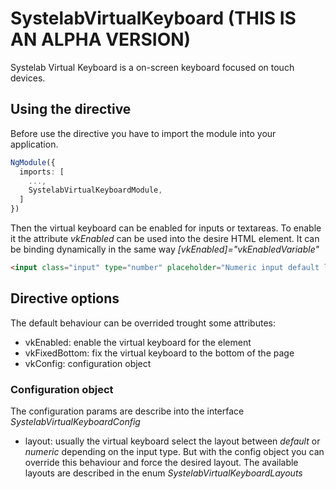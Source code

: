 # SystelabVirtualKeyboard (THIS IS AN ALPHA VERSION)

Systelab Virtual Keyboard is a on-screen keyboard focused on touch devices.

## Using the directive

Before use the directive you have to import the module into your application.

```typescript
NgModule({
  imports: [
    ...,
    SystelabVirtualKeyboardModule,
  ]
})
```

Then the virtual keyboard can be enabled for inputs or textareas. To enable it the attribute *vkEnabled* can be used into the desire HTML element. It can be binding dynamically in the same way *[vkEnabled]="vkEnabledVariable"*

```html
<input class="input" type="number" placeholder="Numeric input default layout" vkEnabled vkFixedBottom [vkConfig]="vkConfig">
```

## Directive options

The default behaviour can be overrided trought some attributes:

* vkEnabled: enable the virtual keyboard for the element
* vkFixedBottom: fix the virtual keyboard to the bottom of the page
* vkConfig: configuration object

### Configuration object

The configuration params are describe into the interface *SystelabVirtualKeyboardConfig*

* layout: usually the virtual keyboard select the layout between *default* or *numeric* depending on the input type. But with the config object you can override this behaviour and force the desired layout. The available layouts are described in the enum *SystelabVirtualKeyboardLayouts*

